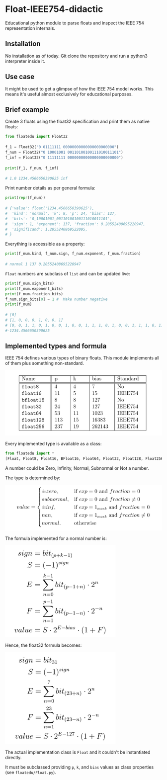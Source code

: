 # Float-IEEE754-didactic

Educational python module to parse floats and inspect the
IEEE 754 representation internals.

## Installation

No installation as of today.
Git clone the repository and run a python3 interpreter inside it. 

## Use case

It might be used to get a glimpse of how the IEEE 754 model works.
This means it's useful almost exclusively for educational
purposes.

## Brief example

Create 3 floats using the float32 specification and print them
as native floats:
```python
from floatedu import Float32

f_1 = Float32("0 01111111 00000000000000000000000")
f_num = Float32("0 10001001 00110100100111010011101")
f_inf = Float32("0 11111111 00000000000000000000000")

print(f_1, f_num, f_inf)

# 1.0 1234.4566650390625 inf
```

Print number details as per general formula:
```python
print(repr(f_num))

# {'value': float('1234.4566650390625'),
#  'kind': 'normal', 'k': 8, 'p': 24, 'bias': 127,
#  'bits': '0_10001001_00110100100111010011101',
#  'sign': 1, 'exponent': 137, 'fraction': 0.20552408695220947,
#  'significand': 1.2055240869522095,
# }
```

Everything is accessible as a property:
```python
print(f_num.kind, f_num.sign, f_num.exponent, f_num.fraction)

# normal 1 137 0.20552408695220947
```

`Float` numbers are subclass of `list` and can be updated live:
```python
print(f_num.sign_bits)
print(f_num.exponent_bits)
print(f_num.fraction_bits)
f_num.sign_bits[0] = 1 #  Make number negative
print(f_num)

# [0]
# [1, 0, 0, 0, 1, 0, 0, 1]
# [0, 0, 1, 1, 0, 1, 0, 0, 1, 0, 0, 1, 1, 1, 0, 1, 0, 0, 1, 1, 1, 0, 1]
#-1234.4566650390625
```

## Implemented types and formula

IEEE 754 defines various types of binary floats.
This module implements all of them plus something non-standard.

![IEEE 754 bits layouts](doc/img/tb_pk_bits.png "IEEE 754 bits layouts")

Every implemented type is available as a class:
```python
from floatedu import *
[Float, Float8, Float16, BFloat16, Float64, Float32, Float128, Float256]
```

A number could be Zero, Infinity, Normal, Subnormal or Not a number.

The type is determined by:

![Float type algorithm](doc/img/eq_float_type.png "Float type algorithm")

The formula implemented for a normal number is:

[eq_float_value]: doc/img/eq_float_value.png "General formula"
![General formula for floats][eq_float_value]

Hence, the float32 formula becomes:

[eq_float32_value]: doc/img/eq_float32_value.png "float32 formula"
![Formula for float32][eq_float32_value]

The actual implementation class is `Float` and it couldn't be instantiated
directly.

It must be subclassed providing `p`, `k`, and `bias`
values as class properties (see `floatedu/Float.py`).
